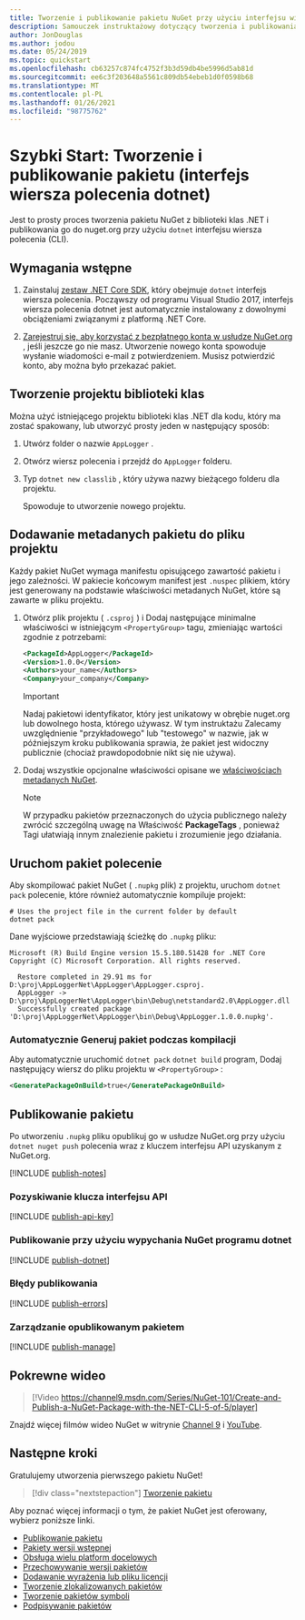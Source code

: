 ```yaml
---
title: Tworzenie i publikowanie pakietu NuGet przy użyciu interfejsu wiersza polecenia dotnet
description: Samouczek instruktażowy dotyczący tworzenia i publikowania pakietu NuGet przy użyciu interfejs wiersza polecenia platformy .NET Core, dotnet.
author: JonDouglas
ms.author: jodou
ms.date: 05/24/2019
ms.topic: quickstart
ms.openlocfilehash: cb63257c874fc4752f3b3d59db4be5996d5ab81d
ms.sourcegitcommit: ee6c3f203648a5561c809db54ebeb1d0f0598b68
ms.translationtype: MT
ms.contentlocale: pl-PL
ms.lasthandoff: 01/26/2021
ms.locfileid: "98775762"
---
```

# <a name="quickstart-create-and-publish-a-package-dotnet-cli"></a>Szybki Start: Tworzenie i publikowanie pakietu (interfejs wiersza polecenia dotnet)

Jest to prosty proces tworzenia pakietu NuGet z biblioteki klas .NET i publikowania go do nuget.org przy użyciu `dotnet` interfejsu wiersza polecenia (CLI).

## <a name="prerequisites"></a>Wymagania wstępne

1. Zainstaluj [zestaw .NET Core SDK](https://www.microsoft.com/net/download/), który obejmuje `dotnet` interfejs wiersza polecenia. Począwszy od programu Visual Studio 2017, interfejs wiersza polecenia dotnet jest automatycznie instalowany z dowolnymi obciążeniami związanymi z platformą .NET Core.

1. [Zarejestruj się, aby korzystać z bezpłatnego konta w usłudze NuGet.org](https://www.nuget.org/users/account/LogOn?returnUrl=%2F) , jeśli jeszcze go nie masz. Utworzenie nowego konta spowoduje wysłanie wiadomości e-mail z potwierdzeniem. Musisz potwierdzić konto, aby można było przekazać pakiet.

## <a name="create-a-class-library-project"></a>Tworzenie projektu biblioteki klas

Można użyć istniejącego projektu biblioteki klas .NET dla kodu, który ma zostać spakowany, lub utworzyć prosty jeden w następujący sposób:

1. Utwórz folder o nazwie `AppLogger` .

1. Otwórz wiersz polecenia i przejdź do `AppLogger` folderu.

1. Typ `dotnet new classlib` , który używa nazwy bieżącego folderu dla projektu.

   Spowoduje to utworzenie nowego projektu.

## <a name="add-package-metadata-to-the-project-file"></a>Dodawanie metadanych pakietu do pliku projektu

Każdy pakiet NuGet wymaga manifestu opisującego zawartość pakietu i jego zależności. W pakiecie końcowym manifest jest `.nuspec` plikiem, który jest generowany na podstawie właściwości metadanych NuGet, które są zawarte w pliku projektu.

1. Otwórz plik projektu ( `.csproj` ) i Dodaj następujące minimalne właściwości w istniejącym `<PropertyGroup>` tagu, zmieniając wartości zgodnie z potrzebami:

    ```xml
    <PackageId>AppLogger</PackageId>
    <Version>1.0.0</Version>
    <Authors>your_name</Authors>
    <Company>your_company</Company>
    ```

    > [!Important]
    > Nadaj pakietowi identyfikator, który jest unikatowy w obrębie nuget.org lub dowolnego hosta, którego używasz. W tym instruktażu Zalecamy uwzględnienie "przykładowego" lub "testowego" w nazwie, jak w późniejszym kroku publikowania sprawia, że pakiet jest widoczny publicznie (chociaż prawdopodobnie nikt się nie używa).

1. Dodaj wszystkie opcjonalne właściwości opisane we [właściwościach metadanych NuGet](/dotnet/core/tools/csproj#nuget-metadata-properties).

    > [!Note]
    > W przypadku pakietów przeznaczonych do użycia publicznego należy zwrócić szczególną uwagę na Właściwość **PackageTags** , ponieważ Tagi ułatwiają innym znalezienie pakietu i zrozumienie jego działania.

## <a name="run-the-pack-command"></a>Uruchom pakiet polecenie

Aby skompilować pakiet NuGet ( `.nupkg` plik) z projektu, uruchom `dotnet pack` polecenie, które również automatycznie kompiluje projekt:

```dotnetcli
# Uses the project file in the current folder by default
dotnet pack
```

Dane wyjściowe przedstawiają ścieżkę do `.nupkg` pliku:

```output
Microsoft (R) Build Engine version 15.5.180.51428 for .NET Core
Copyright (C) Microsoft Corporation. All rights reserved.

  Restore completed in 29.91 ms for D:\proj\AppLoggerNet\AppLogger\AppLogger.csproj.
  AppLogger -> D:\proj\AppLoggerNet\AppLogger\bin\Debug\netstandard2.0\AppLogger.dll
  Successfully created package 'D:\proj\AppLoggerNet\AppLogger\bin\Debug\AppLogger.1.0.0.nupkg'.
```

### <a name="automatically-generate-package-on-build"></a>Automatycznie Generuj pakiet podczas kompilacji

Aby automatycznie uruchomić `dotnet pack` `dotnet build` program, Dodaj następujący wiersz do pliku projektu w `<PropertyGroup>` :

```xml
<GeneratePackageOnBuild>true</GeneratePackageOnBuild>
```

## <a name="publish-the-package"></a>Publikowanie pakietu

Po utworzeniu `.nupkg` pliku opublikuj go w usłudze NuGet.org przy użyciu `dotnet nuget push` polecenia wraz z kluczem interfejsu API uzyskanym z NuGet.org.

[!INCLUDE [publish-notes](includes/publish-notes.md)]

### <a name="acquire-your-api-key"></a>Pozyskiwanie klucza interfejsu API

[!INCLUDE [publish-api-key](includes/publish-api-key.md)]

### <a name="publish-with-dotnet-nuget-push"></a>Publikowanie przy użyciu wypychania NuGet programu dotnet

[!INCLUDE [publish-dotnet](includes/publish-dotnet.md)]

### <a name="publish-errors"></a>Błędy publikowania

[!INCLUDE [publish-errors](includes/publish-errors.md)]

### <a name="manage-the-published-package"></a>Zarządzanie opublikowanym pakietem

[!INCLUDE [publish-manage](includes/publish-manage.md)]

## <a name="related-video"></a>Pokrewne wideo

> [!Video https://channel9.msdn.com/Series/NuGet-101/Create-and-Publish-a-NuGet-Package-with-the-NET-CLI-5-of-5/player]

Znajdź więcej filmów wideo NuGet w witrynie [Channel 9](https://channel9.msdn.com/Series/NuGet-101) i [YouTube](https://www.youtube.com/playlist?list=PLdo4fOcmZ0oVLvfkFk8O9h6v2Dcdh2bh_).

## <a name="next-steps"></a>Następne kroki

Gratulujemy utworzenia pierwszego pakietu NuGet!

> [!div class="nextstepaction"]
> [Tworzenie pakietu](../create-packages/creating-a-package-dotnet-cli.md)

Aby poznać więcej informacji o tym, że pakiet NuGet jest oferowany, wybierz poniższe linki.

- [Publikowanie pakietu](../nuget-org/publish-a-package.md)
- [Pakiety wersji wstępnej](../create-packages/Prerelease-Packages.md)
- [Obsługa wielu platform docelowych](../create-packages/multiple-target-frameworks-project-file.md)
- [Przechowywanie wersji pakietów](../concepts/package-versioning.md)
- [Dodawanie wyrażenia lub pliku licencji](../reference/msbuild-targets.md#packing-a-license-expression-or-a-license-file)
- [Tworzenie zlokalizowanych pakietów](../create-packages/creating-localized-packages.md)
- [Tworzenie pakietów symboli](../create-packages/symbol-packages-snupkg.md)
- [Podpisywanie pakietów](../create-packages/Sign-a-package.md)
